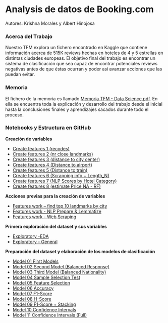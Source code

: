 # Analysis de datos de Booking.com
Autores: Krishna Morales y Albert Hinojosa

### Acerca del Trabajo

Nuestro TFM explora un fichero encontrado en Kaggle que contiene información acerca de 515K reviews hechas en hoteles de 4 y 5 estrellas en distintas ciudades europeas. El objetivo final del trabajo es encontrar un sistema de clasificación que sea capaz de encontrar potenciales reviews negativas antes de que éstas ocurran y poder asi avanzar acciones que las puedan evitar.


### Memoria

El fichero de la memoria es llamado [Memoria TFM - Data Science.pdf](https://github.com/alberthr/Booking_Analysis/blob/master/Memoria%20TFM%20-%20Data%20Science.pdf). En ella se encuentra toda la explicación y desarrollo del trabajo desde el inicial hasta la conclusiones finales y aprendizajes sacados durante todo el proceso.


### Notebooks y Estructura en GitHub

**Creación de variables**
- [Create features 1 (recodes)](https://github.com/alberthr/Booking_Analysis/blob/master/create%20features%201%20(recodes).ipynb)
- [Create features 2 (nr close landmarks)](https://github.com/alberthr/Booking_Analysis/blob/master/create%20features%202%20(nr%20close%20landmarks).ipynb)
- [Create features 3 (distance to city center)](https://github.com/alberthr/Booking_Analysis/blob/master/create%20features%203%20(distance%20to%20city%20center).ipynb)
- [Create features 4 (Distance to airport)](https://github.com/alberthr/Booking_Analysis/blob/master/create%20features%204%20(distance%20to%20airport).ipynb)
- [Create features 5 (Distance to train)](https://github.com/alberthr/Booking_Analysis/blob/master/create%20features%205%20(distance%20to%20train).ipynb)
- [Create features 6 (Scrapping info + Length_N)](https://github.com/alberthr/Booking_Analysis/blob/master/create%20features%206%20(scraping%20info%20%2B%20Legnth_N).ipynb)
- [Create features 7 (NLP Scores by Hotel Category)](https://github.com/alberthr/Booking_Analysis/blob/master/create%20features%207%20(NLP%20Scores%20by%20Hotel%20Category).ipynb)
- [Create features 8 (estimate Price NA - RF)](https://github.com/alberthr/Booking_Analysis/blob/master/create%20features%208%20(estimate%20Price%20NA%20-%20RF).ipynb)

**Acciones previas para la creación de variables**
- [Features work – find top 10 landmarks by city](https://github.com/alberthr/Booking_Analysis/blob/master/features%20work%20-%20Find%20Top10%20Landmarks%20by%20City.ipynb)
- [Features work - NLP Prepare & Lemmatize](https://github.com/alberthr/Booking_Analysis/blob/master/features%20work%20-%20NLP%20Prepare%20%26%20Lemmatize.ipynb)
- [Features work - Web Scraping](https://github.com/alberthr/Booking_Analysis/blob/master/features%20work%20-%20Web%20Scraping.ipynb)

**Primera exploración del dataset y sus variables**
- [Exploratory -EDA](https://github.com/alberthr/Booking_Analysis/blob/master/exploratory%20-%20EDA.ipynb)
- [Exploratory - General](https://github.com/alberthr/Booking_Analysis/blob/master/exploratory%20-%20General.ipynb)

**Preparación del dataset y elaboración de los modelos de clasificación**
- [Model 01  First Models](https://github.com/alberthr/Booking_Analysis/blob/master/model%2001%20First%20Models.ipynb)
- [Model 02 Second Model (Balanced Response)](https://github.com/alberthr/Booking_Analysis/blob/master/model%2002%20Second%20Model%20(Balanced%20Response).ipynb)
- [Model 03 Third Model (Balanced Nationality)](https://github.com/alberthr/Booking_Analysis/blob/master/model%2003%20Third%20Model%20(Balanced%20Nationality).ipynb)
- [Model 04 Sample Selection Test](https://github.com/alberthr/Booking_Analysis/blob/master/model%2004%20Sample%20Selection%20Test.ipynb)
- [Model 05 Feature Selection](https://github.com/alberthr/Booking_Analysis/blob/master/model%2005%20Feature%20Selection.ipynb)
- [Model 06 Accuracy](https://github.com/alberthr/Booking_Analysis/blob/master/model%2006%20Accuracy.ipynb)
- [Model 07 F1-Score](https://github.com/alberthr/Booking_Analysis/blob/master/model%2007%20F1-Score.ipynb)
- [Model 08 H-Score](https://github.com/alberthr/Booking_Analysis/blob/master/model%2008%20H-Score.ipynb)
- [Model 09 F1-Score + Stacking](https://github.com/alberthr/Booking_Analysis/blob/master/model%2009%20F1-Score%20%2B%20Stacking.ipynb)
- [Model 10 Confidence Intervals](https://github.com/alberthr/Booking_Analysis/blob/master/model%2010%20Confidence%20Intervals.ipynb)
- [Model 11 Confidence Intervals (Full)](https://github.com/alberthr/Booking_Analysis/blob/master/model%2011%20Confidence%20Intervals%20(Full).ipynb)
